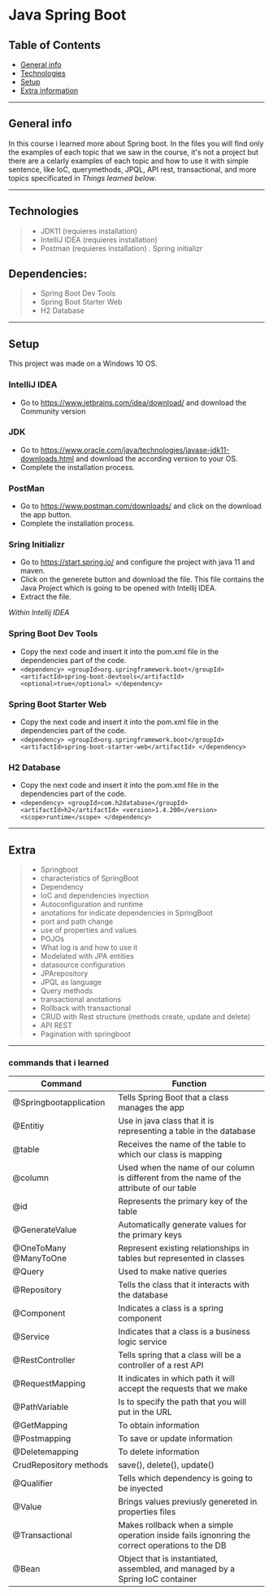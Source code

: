 # Java Spring Boot

## Table of Contents
* [General info](#general-info) 
* [Technologies](#technologies) 
* [Setup](#setup)
* [Extra information](#Extra)

------------
## General info

In this course i learned more about Spring boot. In the files you will find only the examples of each topic that we saw in the course, it's not a project but there are a celarly examples of each topic and how to use it with simple sentence, like IoC, querymethods, JPQL, API rest, transactional, and more topics specificated in *Things learned below*.

------------
## Technologies

>- JDK11 (requieres installation)
>- IntelliJ IDEA (requieres installation)
>- Postman (requieres installation)
>. Spring initializr

## Dependencies:

>- Spring Boot Dev Tools 
>- Spring Boot Starter Web
>- H2 Database

------------
## Setup
This project was made on a Windows 10 OS.

### IntelliJ IDEA 
- Go to https://www.jetbrains.com/idea/download/ and download the Community version

### JDK
- Go to https://www.oracle.com/java/technologies/javase-jdk11-downloads.html and download the according version to your OS.
- Complete the installation process. 

### PostMan
- Go to https://www.postman.com/downloads/ and click on the download the app button.
- Complete the installation process.

###  Sring Initializr
- Go to https://start.spring.io/ and configure the project with java 11 and maven.
- Click on the generete button and download the file. This file contains the Java Project which is going to be opened with Intellij IDEA.
- Extract the file.


*Within Intellij IDEA*


### Spring Boot Dev Tools 
- Copy the next code and insert it into the pom.xml file in the dependencies part of the code.
- `<dependency>
<groupId>org.springframework.boot</groupId>
<artifactId>spring-boot-devtools</artifactId>
<optional>true</optional>
</dependency>`


### Spring Boot Starter Web
- Copy the next code and insert it into the pom.xml file in the dependencies part of the code.
- `<dependency>
<groupId>org.springframework.boot</groupId>
<artifactId>spring-boot-starter-web</artifactId>
</dependency>`

### H2 Database
- Copy the next code and insert it into the pom.xml file in the dependencies part of the code.
- `<dependency>
<groupId>com.h2database</groupId>
<artifactId>h2</artifactId>
<version>1.4.200</version>
<scope>runtime</scope>
</dependency>`

------------
## Extra

>- Springboot
>- characteristics of SpringBoot
>- Dependency
>- IoC and dependencies inyection
>- Autoconfiguration and runtime
>- anotations for indicate dependencies in SpringBoot
>- port and path change
>- use of properties and values
>- POJOs
>- What log is and how to use it
>- Modelated with JPA entities
>- datasource configuration
>- JPArepository
>- JPQL as language
>- Query methods
>- transactional anotations
>- Rollback with transactional
>- CRUD with Rest structure (methods create, update and delete)
>- API REST
>- Pagination with springboot

------------
### commands that i learned
|  Command | Function  |
| ------------ | ------------ |
| @Springbootapplication | Tells Spring Boot that a class manages the app   |
| @Entitiy | Use in java class that it is representing a table in the database   |
| @table  | Receives the name of the table to which our class is mapping   |
| @column  | Used when the name of our column is different from the name of the attribute of our table   |
| @id  | Represents the primary key of the table |
| @GenerateValue  | Automatically generate values for the primary keys   |
| @OneToMany @ManyToOne  | Represent existing relationships in tables but represented in classes   |
| @Query    | Used to make native queries   |
| @Repository   | Tells the class that it interacts with the database |
| @Component   | Indicates a class is a spring component  |
| @Service   | Indicates that a class is a business logic service  |
| @RestController   | Tells spring that a class will be a controller of a rest API |
| @RequestMapping | It indicates in which path it will accept the requests that we make |
| @PathVariable | Is to specify the path that you will put in the URL |
| @GetMapping    | To obtain information  |
| @Postmapping  | To save or update information  |
| @Deletemapping | To delete information |
| CrudRepository methods | save(), delete(), update() |
| @Qualifier | Tells which dependency is going to be inyected |
| @Value | Brings values previusly genereted in properties files |
| @Transactional | Makes rollback when a simple operation inside fails ignonring the correct operations to the DB |
| @Bean | Object that is instantiated, assembled, and managed by a Spring IoC container |
